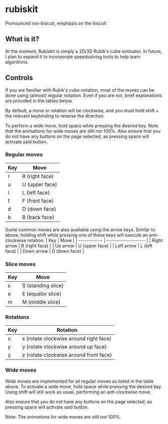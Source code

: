 # rubiskit

Pronounced roo-biscuit, emphasis on the biscuit

## What is it?

At the moment, Rubiskit is simply a 2D/3D Rubik's cube simluator. In future, I plan to expand it to incorporate speedsolving tools to help learn algorithms.

## Controls

If you are familiar with Rubik's cube notation, most of the moves can be done using (almost) regular notation. Even if you are not, brief explanations are provided in the tables below.

By default, a move or rotation will be clockwise, and you must hold shift + the relevant keybinding to reverse the direction.

To perform a wide move, hold space while pressing the desired key. Note that the animations for wide moves are still not 100%. Also ensure that you do not have any buttons on the page selected, as pressing space will activate said button.

### Regular moves
| Key    | Move                |
| ------ | --------------------|
| r      | R (right face)      |
| u      | U (upper face)      |
| l      | L (left face)       |
| f      | F (front face)      |
| d      | D (down face)       |
| b      | B (back face)       |

Some common moves are also available using the arrow keys. Similar to above, holding shift while pressing one of these keys will execute an anti-clockwise rotation.
| Key          | Move                |
| ------------ | ------------------- |
| Right arrow  | R (right face)      |
| Up arrow     | U (upper face)      |
| Left arrow   | L (left face)       |
| Down arrow   | D (down face)       |


### Slice moves
| Key    | Move                |
| ------ | --------------------|
| s      | S (standing slice)  |
| e      | E (equator slice)   |
| m      | M (middle slice)    |


### Rotations
| Key    | Rotation                                  |
| ------ | ----------------------------------------- |
| x      | x (rotate clockwise around right face)    |
| y      | y (rotate clockwise around up face)       |
| z      | z (rotate clockwise around front face)    |


### Wide moves
Wide moves are implemented for all regular moves as listed in the table above. To activate a wide move, hold space while pressing the desired key. Using shift will still work as usual, performing an anti-clockwise move.

Also ensure that you do not have any buttons on the page selected, as pressing space will activate said button.

Note: The animations for wide moves are still not 100%.
